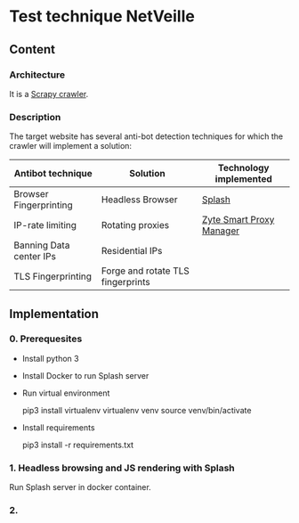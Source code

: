 # Test technique NetVeille

## Content
### Architecture
It is a [Scrapy crawler](https://docs.scrapy.org/en/latest/index.html).
### Description
The target website has several anti-bot detection techniques for which the crawler will implement a solution:

| Antibot technique       | Solution                          | Technology implemented   |
|-------------------------|-----------------------------------|--------------------------|
| Browser Fingerprinting  | Headless Browser                  | [Splash](https://github.com/scrapy-plugins/scrapy-splash)                   |
| IP-rate limiting        | Rotating proxies                  | [Zyte Smart Proxy Manager](https://scrapy-zyte-smartproxy.readthedocs.io/en/latest/) |
| Banning Data center IPs | Residential IPs                   |                          |
| TLS Fingerprinting      | Forge and rotate TLS fingerprints |                          |

## Implementation

### 0. Prerequesites

- Install python 3
- Install Docker to run Splash server
- Run virtual environment

    
    pip3 install virtualenv
    virtualenv venv
    source venv/bin/activate

- Install requirements

    
    pip3 install -r requirements.txt

### 1. Headless browsing and JS rendering with Splash

Run Splash server in docker container.

### 2. 
